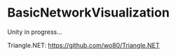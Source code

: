 # BasicNetworkVisualization
Unity in progress...

Triangle.NET: https://github.com/wo80/Triangle.NET